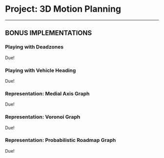 # **Project: 3D Motion Planning**
___

## **BONUS IMPLEMENTATIONS** 

### Playing with Deadzones
Due!

### Playing with Vehicle Heading
Due!

### Representation: Medial Axis Graph
Due!

### Representation: Voronoi Graph
Due!

### Representation: Probabilistic Roadmap Graph
Due!
